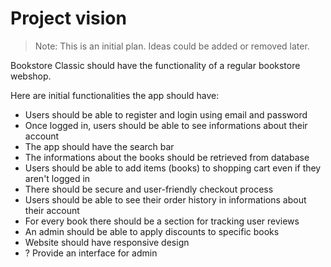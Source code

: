 # Project vision

> Note: This is an initial plan. Ideas could be added or removed later.

Bookstore Classic should have the functionality of a regular bookstore webshop.

Here are initial functionalities the app should have:
- Users should be able to register and login using email and password
- Once logged in, users should be able to see informations about their account
- The app should have the search bar
- The informations about the books should be retrieved from database
- Users should be able to add items (books) to shopping cart even if they aren't logged in
- There should be secure and user-friendly checkout process
- Users should be able to see their order history in informations about their account
- For every book there should be a section for tracking user reviews
- An admin should be able to apply discounts to specific books
- Website should have responsive design
- ? Provide an interface for admin